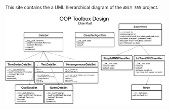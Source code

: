 This site contains the a UML hierarchical diagram of the `ANLY 555` project.

<img src="docs/UML.jpg"/> 
